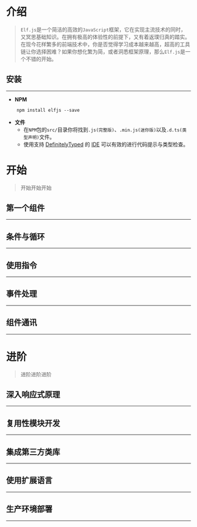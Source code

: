 # 介绍

> `Elf.js`是一个简洁的高效的`JavaScript`框架，它在实现主流技术的同时，又冥思基础知识。在拥有极高的体验性的前提下，又有着返璞归真的踏实。在现今花样繁多的前端技术中，你是否觉得学习成本越来越高，超高的工具链让你选择困难？如果你想化繁为简，或者洞悉框架原理，那么`Elf.js`是一个不错的开始。

## 安装

***

* __NPM__
```html
    npm install elfjs --save
```
* __文件__
    * 在`NPM`包的`src/`目录你将找到`.js(完整版)`、`.min.js(迷你版)`以及`.d.ts(类型声明)`文件。
    * 使用支持 [DefinitelyTyped](http://definitelytyped.org/) 的 [IDE](https://code.visualstudio.com/) 可以有效的进行代码提示与类型检查。

# 开始

> 开始开始开始

## 第一个组件

***

## 条件与循环

***

## 使用指令

***

## 事件处理

***

## 组件通讯

***

# 进阶

> 进阶进阶进阶

## 深入响应式原理

***

## 复用性模块开发

***

## 集成第三方类库

***

## 使用扩展语言

***

## 生产环境部署

***
